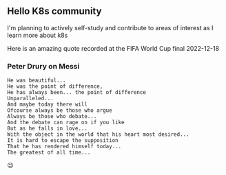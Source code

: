 ## Hello K8s community

I'm planning to actively self-study and contribute to areas of interest as I learn more about k8s

Here is an amazing quote recorded at the FIFA World Cup final 2022-12-18

### Peter Drury on Messi
```
He was beautiful...  
He was the point of difference,  
He has always been... the point of difference  
Unparalleled...  
And maybe today there will  
Ofcourse always be those who argue  
Always be those who debate...
And the debate can rage on if you like  
But as he falls in love...  
With the object in the world that his heart most desired...  
It is hard to escape the supposition  
That he has rendered himself today...  
The greatest of all time...
```
:wink: